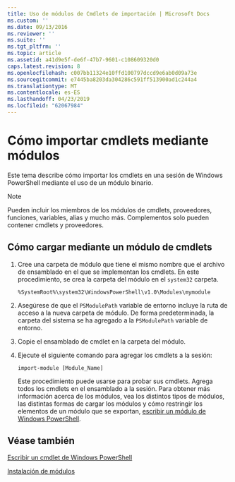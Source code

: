 ```yaml
---
title: Uso de módulos de Cmdlets de importación | Microsoft Docs
ms.custom: ''
ms.date: 09/13/2016
ms.reviewer: ''
ms.suite: ''
ms.tgt_pltfrm: ''
ms.topic: article
ms.assetid: a41d9e5f-de6f-47b7-9601-c108609320d0
caps.latest.revision: 8
ms.openlocfilehash: c007bb11324e10ffd100797dccd9e6ab0d09a73e
ms.sourcegitcommit: e7445ba8203da304286c591ff513900ad1c244a4
ms.translationtype: MT
ms.contentlocale: es-ES
ms.lasthandoff: 04/23/2019
ms.locfileid: "62067984"
---
```

# <a name="how-to-import-cmdlets-using-modules"></a>Cómo importar cmdlets mediante módulos

Este tema describe cómo importar los cmdlets en una sesión de Windows PowerShell mediante el uso de un módulo binario.

> [!NOTE]
> Pueden incluir los miembros de los módulos de cmdlets, proveedores, funciones, variables, alias y mucho más. Complementos solo pueden contener cmdlets y proveedores.

## <a name="how-to-load-cmdlets-using-a-module"></a>Cómo cargar mediante un módulo de cmdlets

1. Cree una carpeta de módulo que tiene el mismo nombre que el archivo de ensamblado en el que se implementan los cmdlets. En este procedimiento, se crea la carpeta del módulo en el `system32` carpeta.

   `%SystemRoot%\system32\WindowsPowerShell\v1.0\Modules\mymodule`

2. Asegúrese de que el `PSModulePath` variable de entorno incluye la ruta de acceso a la nueva carpeta de módulo. De forma predeterminada, la carpeta del sistema se ha agregado a la `PSModulePath` variable de entorno.

3. Copie el ensamblado de cmdlet en la carpeta del módulo.

4. Ejecute el siguiente comando para agregar los cmdlets a la sesión:

   `import-module [Module_Name]`

   Este procedimiento puede usarse para probar sus cmdlets. Agrega todos los cmdlets en el ensamblado a la sesión. Para obtener más información acerca de los módulos, vea los distintos tipos de módulos, las distintas formas de cargar los módulos y cómo restringir los elementos de un módulo que se exportan, [escribir un módulo de Windows PowerShell](../module/writing-a-windows-powershell-module.md).

## <a name="see-also"></a>Véase también

[Escribir un cmdlet de Windows PowerShell](./writing-a-windows-powershell-cmdlet.md)

[Instalación de módulos](../module/installing-a-powershell-module.md)